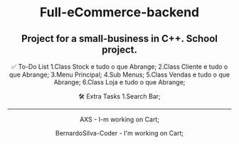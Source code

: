 <div align="center">
  
# Full-eCommerce-backend
Project for a small-business in C++. School project.
---

✅ To-Do List
1.Class Stock e tudo o que Abrange;
2.Class Cliente e tudo o que Abrange;
3.Menu Principal;
4.Sub Menus;
5.Class Vendas e tudo o que Abrange;
6.Class Loja e tudo o que Abrange;

🛠 Extra Tasks
1.Search Bar;

---

AXS - I-m working on Cart;

<p>
BernardoSilva-Coder - I'm working on Cart;

